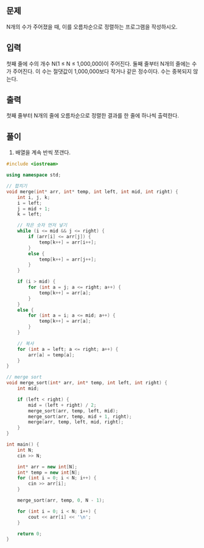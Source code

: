 ## 문제
N개의 수가 주어졌을 때, 이를 오름차순으로 정렬하는 프로그램을 작성하시오.

## 입력
첫째 줄에 수의 개수 N(1 ≤ N ≤ 1,000,000)이 주어진다. 둘째 줄부터 N개의 줄에는 수가 주어진다. 이 수는 절댓값이 1,000,000보다 작거나 같은 정수이다. 수는 중복되지 않는다.

## 출력
첫째 줄부터 N개의 줄에 오름차순으로 정렬한 결과를 한 줄에 하나씩 출력한다.

## 풀이
1. 배열을 계속 반씩 쪼갠다.

```cpp
#include <iostream>

using namespace std;

// 합치기
void merge(int* arr, int* temp, int left, int mid, int right) {
	int i, j, k;
	i = left;
	j = mid + 1;
	k = left;

	// 작은 숫자 먼저 넣기
	while (i <= mid && j <= right) {
		if (arr[i] <= arr[j]) {
			temp[k++] = arr[i++];
		}
		else {
			temp[k++] = arr[j++];
		}
	}

	if (i > mid) {
		for (int a = j; a <= right; a++) {
			temp[k++] = arr[a];
		}
	}
	else {
		for (int a = i; a <= mid; a++) {
			temp[k++] = arr[a];
		}
	}

	// 복사
	for (int a = left; a <= right; a++) {
		arr[a] = temp[a];
	}
}

// merge sort
void merge_sort(int* arr, int* temp, int left, int right) {
	int mid;

	if (left < right) {
		mid = (left + right) / 2;
		merge_sort(arr, temp, left, mid);
		merge_sort(arr, temp, mid + 1, right);
		merge(arr, temp, left, mid, right);
	}
}

int main() {
	int N;
	cin >> N;

	int* arr = new int[N];
	int* temp = new int[N];
	for (int i = 0; i < N; i++) {
		cin >> arr[i];
	}

	merge_sort(arr, temp, 0, N - 1);

	for (int i = 0; i < N; i++) {
		cout << arr[i] << '\n';
	}

	return 0;
}
```

